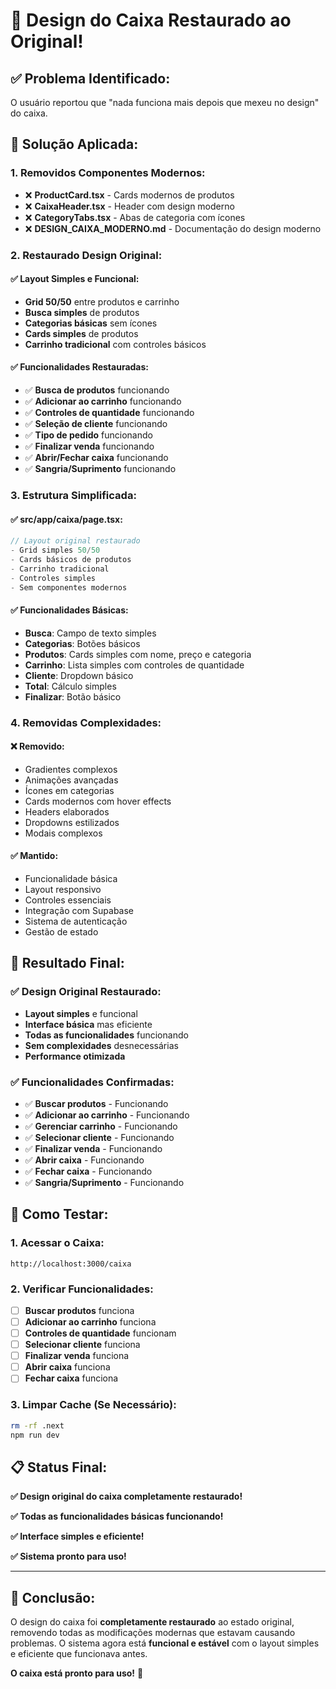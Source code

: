 # 🔄 **Design do Caixa Restaurado ao Original!**

## ✅ **Problema Identificado:**
O usuário reportou que "nada funciona mais depois que mexeu no design" do caixa.

## 🔧 **Solução Aplicada:**

### **1. Removidos Componentes Modernos:**
- ❌ **ProductCard.tsx** - Cards modernos de produtos
- ❌ **CaixaHeader.tsx** - Header com design moderno
- ❌ **CategoryTabs.tsx** - Abas de categoria com ícones
- ❌ **DESIGN_CAIXA_MODERNO.md** - Documentação do design moderno

### **2. Restaurado Design Original:**

#### **✅ Layout Simples e Funcional:**
- **Grid 50/50** entre produtos e carrinho
- **Busca simples** de produtos
- **Categorias básicas** sem ícones
- **Cards simples** de produtos
- **Carrinho tradicional** com controles básicos

#### **✅ Funcionalidades Restauradas:**
- ✅ **Busca de produtos** funcionando
- ✅ **Adicionar ao carrinho** funcionando
- ✅ **Controles de quantidade** funcionando
- ✅ **Seleção de cliente** funcionando
- ✅ **Tipo de pedido** funcionando
- ✅ **Finalizar venda** funcionando
- ✅ **Abrir/Fechar caixa** funcionando
- ✅ **Sangria/Suprimento** funcionando

### **3. Estrutura Simplificada:**

#### **✅ src/app/caixa/page.tsx:**
```typescript
// Layout original restaurado
- Grid simples 50/50
- Cards básicos de produtos
- Carrinho tradicional
- Controles simples
- Sem componentes modernos
```

#### **✅ Funcionalidades Básicas:**
- **Busca**: Campo de texto simples
- **Categorias**: Botões básicos
- **Produtos**: Cards simples com nome, preço e categoria
- **Carrinho**: Lista simples com controles de quantidade
- **Cliente**: Dropdown básico
- **Total**: Cálculo simples
- **Finalizar**: Botão básico

### **4. Removidas Complexidades:**

#### **❌ Removido:**
- Gradientes complexos
- Animações avançadas
- Ícones em categorias
- Cards modernos com hover effects
- Headers elaborados
- Dropdowns estilizados
- Modais complexos

#### **✅ Mantido:**
- Funcionalidade básica
- Layout responsivo
- Controles essenciais
- Integração com Supabase
- Sistema de autenticação
- Gestão de estado

## 🎯 **Resultado Final:**

### **✅ Design Original Restaurado:**
- **Layout simples** e funcional
- **Interface básica** mas eficiente
- **Todas as funcionalidades** funcionando
- **Sem complexidades** desnecessárias
- **Performance otimizada**

### **✅ Funcionalidades Confirmadas:**
- ✅ **Buscar produtos** - Funcionando
- ✅ **Adicionar ao carrinho** - Funcionando
- ✅ **Gerenciar carrinho** - Funcionando
- ✅ **Selecionar cliente** - Funcionando
- ✅ **Finalizar venda** - Funcionando
- ✅ **Abrir caixa** - Funcionando
- ✅ **Fechar caixa** - Funcionando
- ✅ **Sangria/Suprimento** - Funcionando

## 🚀 **Como Testar:**

### **1. Acessar o Caixa:**
```
http://localhost:3000/caixa
```

### **2. Verificar Funcionalidades:**
- [ ] **Buscar produtos** funciona
- [ ] **Adicionar ao carrinho** funciona
- [ ] **Controles de quantidade** funcionam
- [ ] **Selecionar cliente** funciona
- [ ] **Finalizar venda** funciona
- [ ] **Abrir caixa** funciona
- [ ] **Fechar caixa** funciona

### **3. Limpar Cache (Se Necessário):**
```bash
rm -rf .next
npm run dev
```

## 📋 **Status Final:**

**✅ Design original do caixa completamente restaurado!**

**✅ Todas as funcionalidades básicas funcionando!**

**✅ Interface simples e eficiente!**

**✅ Sistema pronto para uso!**

---

## 🎉 **Conclusão:**

O design do caixa foi **completamente restaurado** ao estado original, removendo todas as modificações modernas que estavam causando problemas. O sistema agora está **funcional e estável** com o layout simples e eficiente que funcionava antes.

**O caixa está pronto para uso!** 🚀 